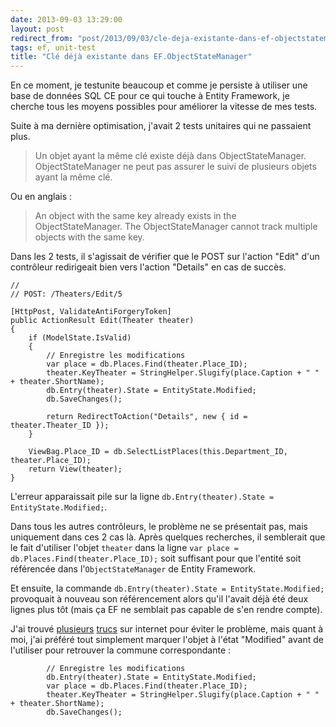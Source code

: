 ```yaml
---
date: 2013-09-03 13:29:00
layout: post
redirect_from: "post/2013/09/03/cle-deja-existante-dans-ef-objectstatemanager"
tags: ef, unit-test
title: "Clé déjà existante dans EF.ObjectStateManager"
---
```


En ce moment, je testunite beaucoup et comme je persiste à utiliser une base
de données SQL CE pour ce qui touche à Entity Framework, je cherche tous les
moyens possibles pour améliorer la vitesse de mes tests.

Suite à ma dernière optimisation, j'avait 2 tests unitaires qui ne passaient
plus.

> Un objet ayant la même clé existe déjà dans ObjectStateManager.
> ObjectStateManager ne peut pas assurer le suivi de plusieurs objets ayant la
> même clé.

Ou en anglais :

> An object with the same key already exists in the ObjectStateManager. The
> ObjectStateManager cannot track multiple objects with the same key.

Dans les 2 tests, il s'agissait de vérifier que le POST sur l'action "Edit"
d'un contrôleur redirigeait bien vers l'action "Details" en cas de succès.

```
//
// POST: /Theaters/Edit/5

[HttpPost, ValidateAntiForgeryToken]
public ActionResult Edit(Theater theater)
{
    if (ModelState.IsValid)
    {
        // Enregistre les modifications
        var place = db.Places.Find(theater.Place_ID);
        theater.KeyTheater = StringHelper.Slugify(place.Caption + " " + theater.ShortName);
        db.Entry(theater).State = EntityState.Modified;
        db.SaveChanges();

        return RedirectToAction("Details", new { id = theater.Theater_ID });
    }

    ViewBag.Place_ID = db.SelectListPlaces(this.Department_ID, theater.Place_ID);
    return View(theater);
}
```

L'erreur apparaissait pile sur la ligne `db.Entry(theater).State =
EntityState.Modified;`.

Dans tous les autres contrôleurs, le problème ne se présentait pas, mais
uniquement dans ces 2 cas là. Après quelques recherches, il semblerait que le
fait d'utiliser l'objet `theater` dans la ligne `var place =
db.Places.Find(theater.Place_ID);` soit suffisant pour que l'entité soit
référencée dans l'`ObjectStateManager` de Entity Framework.

Et ensuite, la commande `db.Entry(theater).State =
EntityState.Modified;` provoquait à nouveau son référencement alors qu'il
l'avait déjà été deux lignes plus tôt (mais ça EF ne semblait pas capable de
s'en rendre compte).

J'ai trouvé [plusieurs](http://stackoverflow.com/questions/5672255/an-object-with-the-same-key-already-exists-in-the-objectstatemanager-the-object) [trucs](http://davidswindells.com/blog/2013/03/asp-net-mvc-enitity-framework-an-object-with-the-same-key-already-exists-in-the-objectstatemanager/) sur internet pour éviter le problème, mais quant à moi,
j'ai préféré tout simplement marquer l'objet à l'état "Modified" avant de
l'utiliser pour retrouver la commune correspondante :

```
        // Enregistre les modifications
        db.Entry(theater).State = EntityState.Modified;
        var place = db.Places.Find(theater.Place_ID);
        theater.KeyTheater = StringHelper.Slugify(place.Caption + " " + theater.ShortName);
        db.SaveChanges();
```

